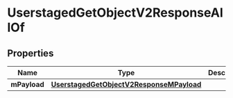 

# UserstagedGetObjectV2ResponseAllOf

## Properties

Name | Type | Description | Notes
------------ | ------------- | ------------- | -------------
**mPayload** | [**UserstagedGetObjectV2ResponseMPayload**](UserstagedGetObjectV2ResponseMPayload.md) |  | 




